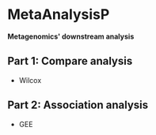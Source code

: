 # MetaAnalysisP
**Metagenomics' downstream analysis**
## Part 1: Compare analysis
* Wilcox
## Part 2: Association analysis
* GEE
